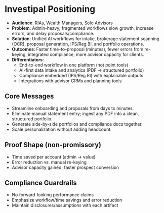 # Investipal Positioning

- **Audience**: RIAs, Wealth Managers, Solo Advisors
- **Problem**: Admin-heavy, fragmented workflows slow growth, increase errors, and delay proposals/compliance.
- **Solution**: Unified AI workflows for intake, brokerage statement scanning (OCR), proposal generation, IPS/Reg BI, and portfolio operations.
- **Outcomes**: Faster time-to-proposal (minutes), fewer errors from re-keying, integrated compliance, more advisor capacity for clients.
- **Differentiators**:
  - End-to-end workflow in one platform (not point tools)
  - AI-first data intake and analytics (PDF → structured portfolio)
  - Compliance embedded (IPS/Reg BI) with explainable outputs
  - Integrations with advisor CRMs and planning tools

## Core Messages
- Streamline onboarding and proposals from days to minutes.
- Eliminate manual statement entry; ingest any PDF into a clean, structured portfolio.
- Generate side-by-side portfolios and compliance docs together.
- Scale personalization without adding headcount.

## Proof Shape (non-promissory)
- Time saved per account (admin → value)
- Error reduction vs. manual re-keying
- Advisor capacity gained; faster prospect conversion

## Compliance Guardrails
- No forward-looking performance claims
- Emphasize workflow/time savings and error reduction
- Maintain disclosures/assumptions with each artifact
